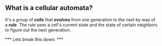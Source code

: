 ## What is a cellular automata?

It's a group of ***cells*** that ***evolves*** from one generation to the next by way of a ***rule***. The rule uses a cell's current state and the state of certain neighbors to figure out the next generation.


*** Lets break this down: ***
